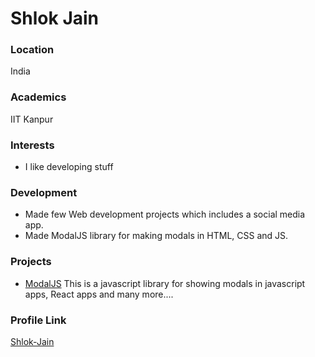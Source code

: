 # Shlok Jain

### Location

India

### Academics

IIT Kanpur

### Interests

- I like developing stuff

### Development

- Made few Web development projects which includes a social media app.
- Made ModalJS library for making modals in HTML, CSS and JS.

### Projects

- [ModalJS](https://github.com/Shlok-Jain/ModalJS) This is a javascript library for showing modals in javascript apps, React apps and many more....

### Profile Link

[Shlok-Jain](https://github.com/Shlok-Jain)